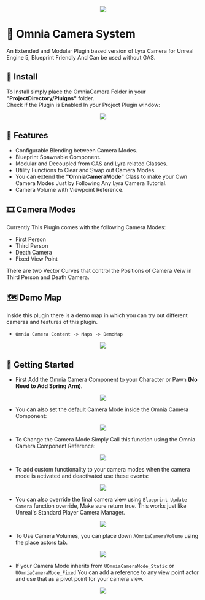 
<p align="center">
  <img src="Docs/header.png"/>
</p>

# 🎥 Omnia Camera System

An Extended and Modular Plugin based version of Lyra Camera for Unreal Engine 5, Blueprint Friendly And Can be used without GAS.  

## 💾 Install

To Install simply place the OmniaCamera Folder in your **"ProjectDirectory/Pluigns"** folder.  
Check if the Plugin is Enabled In your Project Plugin window:  
<p align="center">
  <img src="Docs/plugin.jpg"/>
</p>
  

## 🧩 Features

- Configurable Blending between Camera Modes.  
- Blueprint Spawnable Component.  
- Modular and Decoupled from GAS and Lyra related Classes.  
- Utility Functions to Clear and Swap out Camera Modes.  
- You can extend the **"OmniaCameraMode"** Class to make your Own Camera Modes Just by Following Any Lyra Camera Tutorial.  
- Camera Volume with Viewpoint Reference.  

## 🎞️ Camera Modes

Currently This Plugin comes with the following Camera Modes:  
- First Person  
- Third Person  
- Death Camera  
- Fixed View Point  

There are two Vector Curves that control the Positions of Camera Veiw in Third Person and Death Camera.  

## 🗺️ Demo Map

Inside this plugin there is a demo map in which you can try out different cameras and features of this plugin.  
- `Omnia Camera Content -> Maps -> DemoMap`  

<p align="center">
  <img src="Docs/overview.jpg"/>
</p>  

## 🚀 Getting Started

- First Add the Omnia Camera Component to your Character or Pawn **(No Need to Add Spring Arm)**.  
<p align="center">
  <img src="Docs/components.jpg"/>
</p>  

- You can also set the default Camera Mode inside the Omnia Camera Component:  
<p align="center">
  <img src="Docs/defaultcamera.jpg"/>
</p>  

- To Change the Camera Mode Simply Call this function using the Omnia Camera Component Reference:  
<p align="center">
  <img src="Docs/setcamera.jpg"/>
</p>  

- To add custom functionality to your camera modes when the camera mode is activated and deactivated use these events:
<p align="center">
  <img src="Docs/activeevent.jpg"/>
</p>  

- You can also override the final camera view using `Blueprint Update Camera` function override, Make sure return true. This works just like Unreal's Standard Player Camera Manager.
<p align="center">
  <img src="Docs/updateview.jpg"/>
</p>  

- To Use Camera Volumes, you can place down `AOmniaCameraVolume` using the place actors tab.
<p align="center">
  <img src="Docs/CameraVolume.jpg"/>
</p>  

- If your Camera Mode inherits from `UOmniaCameraMode_Static` or `UOmniaCameraMode_Fixed` You can add a reference to any view point actor and use that as a pivot point for your camera view.
<p align="center">
  <img src="Docs/VolumeSetup.jpg"/>
</p>  